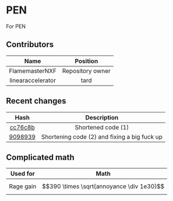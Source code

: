 # PEN
 For PEN
## Contributors
|       Name        |     Position     |
| :---------------: | :--------------: |
|  FlamemasterNXF   | Repository owner |
| linearaccelerator |       tard       |

## Recent changes
|                                                 Hash                                                  |                 Description                  |
| :---------------------------------------------------------------------------------------------------: | :------------------------------------------: |
| [cc76c8b](https://github.com/FlamemasterNXF/PEN-Main/commit/cc76c8b6b31c817ed671dab2d7dda6c70906ca42) |              Shortened code (1)              |
| [9098939](https://github.com/FlamemasterNXF/PEN-Main/commit/90989396ba9fd5121a9614ac045ba4e3f6abd51f) | Shortening code (2) and fixing a big fuck up |

## Complicated math
| Used for  |                  Math                   |
| :-------: | :-------------------------------------: |
| Rage gain | $$390 \times \sqrt{annoyance \div 1e30}$$ |